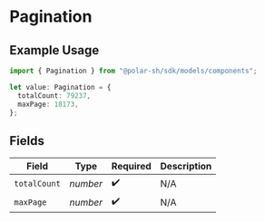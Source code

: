 # Pagination

## Example Usage

```typescript
import { Pagination } from "@polar-sh/sdk/models/components";

let value: Pagination = {
  totalCount: 79237,
  maxPage: 18173,
};
```

## Fields

| Field              | Type               | Required           | Description        |
| ------------------ | ------------------ | ------------------ | ------------------ |
| `totalCount`       | *number*           | :heavy_check_mark: | N/A                |
| `maxPage`          | *number*           | :heavy_check_mark: | N/A                |